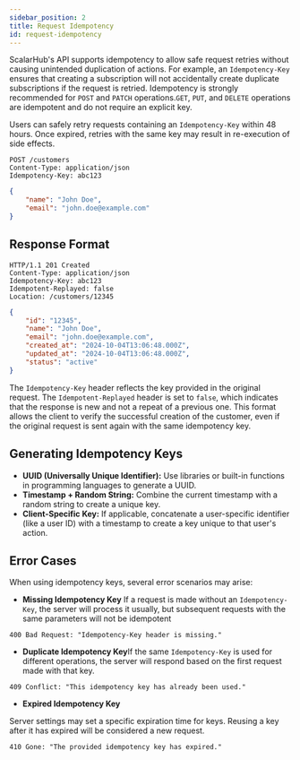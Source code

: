 ```yaml
---
sidebar_position: 2
title: Request Idempotency
id: request-idempotency
---
```


ScalarHub's API supports idempotency to allow safe request retries without causing unintended duplication of actions. For example, an `Idempotency-Key` ensures that creating a subscription will not accidentally create duplicate subscriptions if the request is retried. Idempotency is strongly recommended for `POST` and `PATCH` operations.`GET`, `PUT`, and `DELETE` operations are idempotent and do not require an explicit key.

Users can safely retry requests containing an `Idempotency-Key` within 48 hours. Once expired, retries with the same key may result in re-execution of side effects.

```http
POST /customers
Content-Type: application/json
Idempotency-Key: abc123
```

```json
{
    "name": "John Doe",
    "email": "john.doe@example.com"
}
```

## Response Format

```http
HTTP/1.1 201 Created
Content-Type: application/json
Idempotency-Key: abc123
Idempotent-Replayed: false
Location: /customers/12345
```

```json
{
    "id": "12345",
    "name": "John Doe",
    "email": "john.doe@example.com",
    "created_at": "2024-10-04T13:06:48.000Z",
    "updated_at": "2024-10-04T13:06:48.000Z",
    "status": "active"
}
```
The `Idempotency-Key` header reflects the key provided in the original request. The `Idempotent-Replayed` header is set to `false`, which indicates that the response is new and not a repeat of a previous one. This format allows the client to verify the successful creation of the customer, even if the original request is sent again with the same idempotency key.

## Generating Idempotency Keys

- **UUID (Universally Unique Identifier):** Use libraries or built-in functions in programming languages to generate a UUID.
- **Timestamp + Random String:** Combine the current timestamp with a random string to create a unique key.
- **Client-Specific Key:** If applicable, concatenate a user-specific identifier (like a user ID) with a timestamp to create a key unique to that user's action.

## Error Cases

When using idempotency keys, several error scenarios may arise:

- **Missing Idempotency Key** If a request is made without an `Idempotency-Key`, the server will process it usually, but subsequent requests with the same parameters will not be idempotent

```http
400 Bad Request: "Idempotency-Key header is missing."
```

- **Duplicate Idempotency Key**If the same `Idempotency-Key` is used for different operations, the server will respond based on the first request made with that key.
```http
409 Conflict: "This idempotency key has already been used." 
```

- **Expired Idempotency Key**

Server settings may set a specific expiration time for keys. Reusing a key after it has expired will be considered a new request.


```http
410 Gone: "The provided idempotency key has expired."
```


